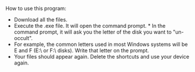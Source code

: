 How to use this program:
* Download all the files.
* Execute the .exe file. It will open the command prompt. * In the command prompt, it will ask you the letter of the disk you want to "un-occult".
* For example, the common letters used in most Windows systems will be E and F (E:\ or F:\ disks). Write that letter on the prompt.
* Your files should appear again. Delete the shortcuts and use your device again.

